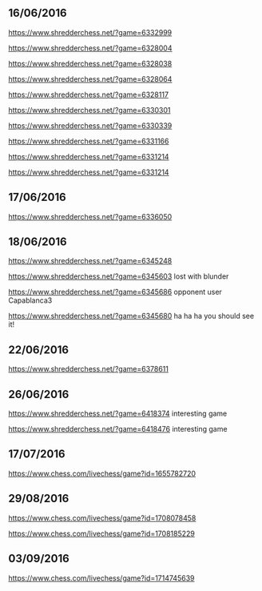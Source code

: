 **16/06/2016**
--------------
https://www.shredderchess.net/?game=6332999

https://www.shredderchess.net/?game=6328004

https://www.shredderchess.net/?game=6328038

https://www.shredderchess.net/?game=6328064

https://www.shredderchess.net/?game=6328117

https://www.shredderchess.net/?game=6330301

https://www.shredderchess.net/?game=6330339

https://www.shredderchess.net/?game=6331166

https://www.shredderchess.net/?game=6331214

https://www.shredderchess.net/?game=6331214

**17/06/2016**
--------------
https://www.shredderchess.net/?game=6336050

**18/06/2016**
--------------
https://www.shredderchess.net/?game=6345248

https://www.shredderchess.net/?game=6345603 lost with blunder

https://www.shredderchess.net/?game=6345686 opponent user Capablanca3

https://www.shredderchess.net/?game=6345680 ha ha ha you should see it!

**22/06/2016**
--------------
https://www.shredderchess.net/?game=6378611

**26/06/2016**
--------------

https://www.shredderchess.net/?game=6418374 interesting game 

https://www.shredderchess.net/?game=6418476 interesting game 

**17/07/2016**
--------------

https://www.chess.com/livechess/game?id=1655782720

**29/08/2016**
--------------

https://www.chess.com/livechess/game?id=1708078458

https://www.chess.com/livechess/game?id=1708185229

**03/09/2016**
--------------

https://www.chess.com/livechess/game?id=1714745639
